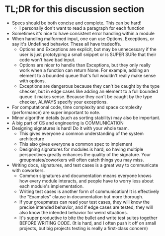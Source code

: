 # TL;DR for this discussion section

* Specs should be both concise and complete. This can be hard!
  - I personally don't want to read a paragraph for each function
* Sometimes it's nice to have consistent error handling within a module
* When handling malformed input, one can use Options, Exceptions, or say it's Undefined behavior. These all have tradeoffs.
  - Options and Exceptions are explicit, but may be unnecessary if the user is just prototyping a small snippet or is SUPER SURe that their code won't have bad input.
  - Options are nicer to handle than Exceptions, but they only really work when a function can return None. For example, adding an element to a bounded queue that's full wouldn't really make sense with options.
  - Exceptions are dangerous because they can't be caught by the type checker, but in edge cases like adding an element to a full bounded queue it makes sense. Because they can't be caught by the type checker, ALWAYS specify your exceptions.
* For computational code, time complexity and space complexity (performance) are super important to note.
* Minor algorithm details (such as sorting stability) may also be important.
* A big part of CS and engineering is COMMUNICATION
* Designing signatures is hard! Do it with your whole team.
  - This gives everyone a common understanding of the system architecture
  - This also gives everyone a common spec to implement
  - Designing signatures for modules is hard, so having multiple perspectives greatly enhances the quality of the signature. Your groupmates/coworkers will often catch things you may miss.
* Writing docs, signatures, and test cases is a great way to communicate with coworkers.
  - Common signatures and documentation means everyone knows how every module interacts, and people have to worry less about each module's implementation.
  - Writing test cases is another form of communication! It is effectively the "Examples" clause in documentation but more thorough.
  - If your groupmates can read your test cases, they will know the precise intended behavior, and if edge cases are tested, they will also know the intended behavior for weird situations.
  - It's super productive to bite the bullet and write test suites together BEFORE WRITING CODE. (It is hard, and I often push it off on small projects, but big projects testing is really a first-class concern)
